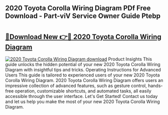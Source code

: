 ## 2020 Toyota Corolla Wiring Diagram PDf Free Download - Part-viV Service Owner Guide Ptebp

# <h2><a href="http://dfnhs1s.blite.top/?on=2020+Toyota+Corolla+Wiring+Diagram">🔗Download New 👉🔴 2020 Toyota Corolla Wiring Diagram</a></h2>

[![2020 Toyota Corolla Wiring Diagram download](https://i.imgur.com/lujVjoI.png)](http://dfnhs1s.blite.top/?on=2020+Toyota+Corolla+Wiring+Diagram)
Product Insights This guide unlocks the hidden potential of your new 2020 Toyota Corolla Wiring Diagram with insightful tips and tricks. Operating Instructions for Advanced Users This guide is tailored to experienced users of your new 2020 Toyota Corolla Wiring Diagram. 2020 Toyota Corolla Wiring Diagram offers users an impressive collection of advanced features, such as gesture control, hands-free operation, customizable shortcuts, and automated tasks, all easily accessible through the user interface. Let's Get Started! Contact us today and let us help you make the most of your new 2020 Toyota Corolla Wiring Diagram.
